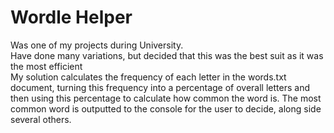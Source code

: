 # Wordle Helper
Was one of my projects during University.<br >
Have done many variations, but decided that this was the best suit as it was the most efficient<br >
My solution calculates the frequency of each letter in the words.txt document, turning this frequency into a percentage of overall letters and then using this percentage to calculate how common the word is. The most common word is outputted to the console for the user to decide, along side several others.
